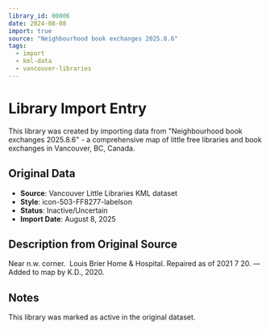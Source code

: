 ```yaml
---
library_id: 00006
date: 2024-08-08
import: true
source: "Neighbourhood book exchanges 2025.8.6"
tags:
  - import
  - kml-data
  - vancouver-libraries
---
```


# Library Import Entry

This library was created by importing data from "Neighbourhood book exchanges 2025.8.6" - a comprehensive map of little free libraries and book exchanges in Vancouver, BC, Canada.

## Original Data

- **Source**: Vancouver Little Libraries KML dataset
- **Style**: icon-503-FF8277-labelson
- **Status**: Inactive/Uncertain
- **Import Date**: August 8, 2025

## Description from Original Source

Near n.w. corner.  Louis Brier Home & Hospital.
Repaired as of 2021 7 20.
—Added to map by K.D., 2020.



## Notes

This library was marked as active in the original dataset.
